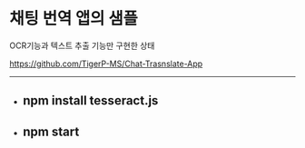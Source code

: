 # 채팅 번역 앱의 샘플

OCR기능과 텍스트 추출 기능만 구현한 상태

https://github.com/TigerP-MS/Chat-Trasnslate-App

---
 - ## **npm install tesseract.js**
 - ## **npm start**
